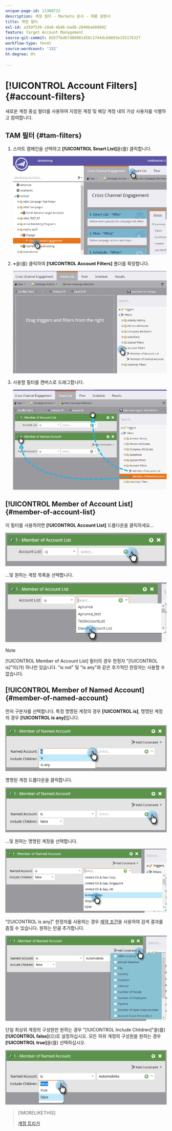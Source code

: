 ```yaml
---
unique-page-id: 11380732
description: 계정 필터 - Marketo 문서 - 제품 설명서
title: 계정 필터
exl-id: a359f53b-c0a0-4b46-bad0-2840ba668892
feature: Target Account Management
source-git-commit: 0d37fbdb7d08901458c1744dc68893e155176327
workflow-type: tm+mt
source-wordcount: '152'
ht-degree: 0%

---
```


# [!UICONTROL Account Filters] {#account-filters}

새로운 계정 중심 필터를 사용하여 지정된 계정 및 해당 계정 내의 가상 사용자를 식별하고 참여합니다.

## TAM 필터 {#tam-filters}

1. 스마트 캠페인을 선택하고 **[!UICONTROL Smart List]**&#x200B;을(를) 클릭합니다.

   ![](assets/one.png)

1. **+**&#x200B;을(를) 클릭하여 **[!UICONTROL Account Filters]** 폴더를 확장합니다.

   ![](assets/two.png)

1. 사용할 필터를 캔버스로 드래그합니다.

   ![](assets/three.png)

## [!UICONTROL Member of Account List] {#member-of-account-list}

이 필터를 사용하려면 **[!UICONTROL Account List]** 드롭다운을 클릭하세요...

![](assets/four.png)

...및 원하는 계정 목록을 선택합니다.

![](assets/five.png)

>[!NOTE]
>
>[!UICONTROL Member of Account List] 필터의 경우 한정자 &quot;[!UICONTROL is]&quot;이(가) 하나만 있습니다. &quot;is not&quot; 및 &quot;is any&quot;와 같은 추가적인 한정자는 사용할 수 없습니다.

## [!UICONTROL Member of Named Account] {#member-of-named-account}

먼저 구분자를 선택합니다. 특정 명명된 계정의 경우 **[!UICONTROL is]**, 명명된 계정의 경우 **[!UICONTROL is any]**&#x200B;입니다.

![](assets/six.png)

명명된 계정 드롭다운을 클릭합니다.

![](assets/seven.png)

...및 원하는 명명된 계정을 선택합니다.

![](assets/eight.png)

&quot;[!UICONTROL is any]&quot; 한정자를 사용하는 경우 [제약 조건](/help/marketo/product-docs/core-marketo-concepts/smart-lists-and-static-lists/using-smart-lists/add-a-constraint-to-a-smart-list-filter.md)을 사용하여 검색 결과를 좁힐 수 있습니다. 원하는 만큼 추가합니다.

![](assets/nine.png)

단일 최상위 계정의 구성원만 원하는 경우 &quot;[!UICONTROL Include Children]&quot;을(를) **[!UICONTROL false]**(으)로 설정하십시오. 모든 하위 계정의 구성원을 원하는 경우 **[!UICONTROL true]**&#x200B;을(를) 선택하십시오.

![](assets/ten.png)

>[!MORELIKETHIS]
>
>[계정 트리거](/help/marketo/product-docs/target-account-management/engage/account-triggers.md)
